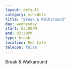 ```yaml
---
layout: default
category: schedule
title: "Break & Walkaround"
day: wednesday
start: 03:00PM
end: 03:30PM
type: break
location: Red Cafe
telecon: false
---
```


Break & Walkaround
